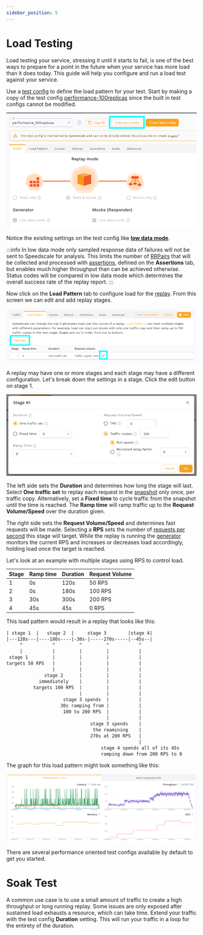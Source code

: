 ```yaml
---
sidebar_position: 5
---
```


# Load Testing

Load testing your service, stressing it until it starts to fail, is one of the
best ways to prepare for a point in the future when your service has more load
than it does today.  This guide will help you configure and run a load test
against your service.

Use a [test config](/reference/glossary.md/#test-config) to define the load
pattern for your test.  Start by making a copy of the test config
[performance-100replicas](https://app.speedscale.com/config/performance_100replicas)
since the built in test configs cannot be modified.

![copy-performance-100-replicas](./copy-performance-100-replicas.png)

Notice the existing settings on the test config like [**low data
mode**](/reference/glossary.md/#low-data-mode).

:::info
In low data mode only sampled response data of failures will not be sent to
Speedscale for analysis.  This limits the number of
[RRPairs](/reference/glossary.md/#rrpair) that will be collected and processed
with [assertions](/reference/glossary.md/#assertions), defined on the
**Assertions** tab, but enables much higher throughput than can be achieved
otherwise.  Status codes will be compared in low data mode which determines the
overall success rate of the replay report.
:::


Now click on the **Load Pattern** tab to configure load for the
[replay](/reference/glossary.md/#replay).  From this screen we can edit and add
replay stages.

![test-config-load-pattern](./test-config-load-pattern.png)

A replay may have one or more stages and each stage may have a different
configuration.  Let's break down the settings in a stage.  Click the edit
button on stage 1.

![load-pattern-stage](./load-pattern-stage.png)

The left side sets the **Duration** and determines how long the stage will last.
Select **One traffic set** to replay each request in the
[snapshot](/reference/glossary.md/#snapshot) only once, per traffic copy.
Alternatively, set a **Fixed time** to cycle traffic from the snapshot until
the time is reached.  The **Ramp time** will ramp traffic up to the **Request
Volume/Speed** over the duration given.

The right side sets the **Request Volume/Speed** and determines fast requests
will be made.  Selecting a **RPS** sets the number of [requests per
second](/reference/glossary.md/#requests-per-second) this stage will
target.  While the replay is running the
[generator](/reference/glossary.md/#generator) monitors the current RPS and
increases or decreases load accordingly, holding load once the target is
reached.

Let's look at an example with multiple stages using RPS to control load.

| Stage | Ramp time | Duration  | Request Volume |
|-------|-----------|-----------|----------------|
| 1     | 0s        | 120s      | 50 RPS         |
| 2     | 0s        | 180s      | 100 RPS        |
| 3     | 30s       | 300s      | 200 RPS        |
| 4     | 45s       | 45s       | 0 RPS          |

This load pattern would result in a replay that looks like this:

```
| stage 1  |   stage 2  |     stage 3        |stage 4|
|---120s---|----180s----|-30s-|-----270s-----|--45s--|
     ^           ^         ^         ^           ^
     |           |         |         |           |
 stage 1         |         |         |           |
targets 50 RPS   |         |         |           |
                 |         |         |           |
              stage 2      |         |           |
            immediately    |         |           |
          targets 100 RPS  |         |           |
                           |         |           |
                     stage 3 spends  |           |
                    30s ramping from |           |
                     100 to 200 RPS  |           |
                                     |           |
                               stage 3 spends    |
                                the reamining    |
                               270s at 200 RPS   |
                                                 |
                                   stage 4 spends all of its 45s
                                   ramping down from 200 RPS to 0
```

The graph for this load pattern might look something like this:

![replay-load-pattern](./replay-load-pattern.png)

There are several performance oriented test configs available by default to get you started.

# Soak Test

A common use case is to use a small amount of traffic to create a high
throughput or long running replay.  Some issues are only exposed after
sustained load exhausts a resource, which can take time.  Extend your traffic
with the test config **Duration** setting.  This will run your traffic in a
loop for the entirety of the duration.

